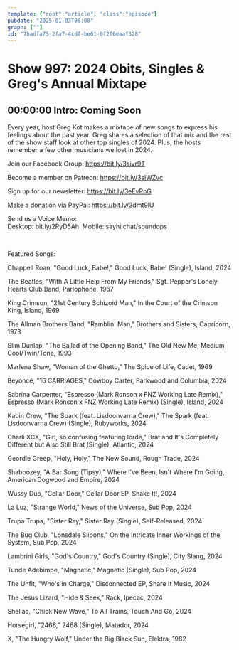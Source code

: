 ```yaml
---
template: {"root":"article", "class":"episode"}
pubdate: "2025-01-03T06:00"
graph: [""]
id: "7badfa75-2fa7-4cdf-be61-0f2f6eaaf328"
---
```






# Show 997: 2024 Obits, Singles & Greg's Annual Mixtape



## 00:00:00 Intro: Coming Soon

Every year, host Greg Kot makes a mixtape of new songs to express his feelings about the past year. Greg shares a selection of that mix and the rest of the show staff look at other top singles of 2024. Plus, the hosts remember a few other musicians we lost in 2024.

Join our Facebook Group: https://bit.ly/3sivr9T

Become a member on Patreon: https://bit.ly/3slWZvc

Sign up for our newsletter: https://bit.ly/3eEvRnG

Make a donation via PayPal: https://bit.ly/3dmt9lU

Send us a Voice Memo: Desktop: bit.ly/2RyD5Ah  Mobile: sayhi.chat/soundops

 

Featured Songs:

Chappell Roan, "Good Luck, Babe!," Good Luck, Babe! (Single), Island, 2024

The Beatles, "With A Little Help From My Friends," Sgt. Pepper's Lonely Hearts Club Band, Parlophone, 1967

King Crimson, "21st Century Schizoid Man," In the Court of the Crimson King, Island, 1969

The Allman Brothers Band, "Ramblin' Man," Brothers and Sisters, Capricorn, 1973

Slim Dunlap, "The Ballad of the Opening Band," The Old New Me, Medium Cool/Twin/Tone, 1993

Marlena Shaw, "Woman of the Ghetto," The Spice of Life, Cadet, 1969

Beyoncé, "16 CARRIAGES," Cowboy Carter, Parkwood and Columbia, 2024

Sabrina Carpenter, "Espresso (Mark Ronson x FNZ Working Late Remix)," Espresso (Mark Ronson x FNZ Working Late Remix) (Single), Island, 2024

Kabin Crew, "The Spark (feat. Lisdoonvarna Crew)," The Spark (feat. Lisdoonvarna Crew) (Single), Rubyworks, 2024

Charli XCX, "Girl, so confusing featuring lorde," Brat and It's Completely Different but Also Still Brat (Single), Atlantic, 2024

Geordie Greep, "Holy, Holy," The New Sound, Rough Trade, 2024

Shaboozey, "A Bar Song (Tipsy)," Where I've Been, Isn't Where I'm Going, American Dogwood and Empire, 2024

Wussy Duo, "Cellar Door," Cellar Door EP, Shake It!, 2024

La Luz, "Strange World," News of the Universe, Sub Pop, 2024

Trupa Trupa, "Sister Ray," Sister Ray (Single), Self-Released, 2024

The Bug Club, "Lonsdale Slipons," On the Intricate Inner Workings of the System, Sub Pop, 2024

Lambrini Girls, "God's Country," God's Country (Single), City Slang, 2024

Tunde Adebimpe, "Magnetic," Magnetic (Single), Sub Pop, 2024

The Unfit, "Who's in Charge," Disconnected EP, Share It Music, 2024

The Jesus Lizard, "Hide &amp; Seek," Rack, Ipecac, 2024

Shellac, "Chick New Wave," To All Trains, Touch And Go, 2024

Horsegirl, "2468," 2468 (Single), Matador, 2024

X, "The Hungry Wolf," Under the Big Black Sun, Elektra, 1982